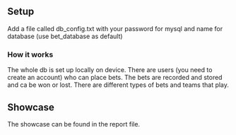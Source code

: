 ## Setup
Add a file called db_config.txt with your password for mysql and name for database (use bet_database as default)

### How it works
The whole db is set up locally on device. There are users (you need to create an account) who can place bets. 
The bets are recorded and stored and ca be won or lost. There are different types of bets and teams that play.

## Showcase
The showcase can be found in the report file.
